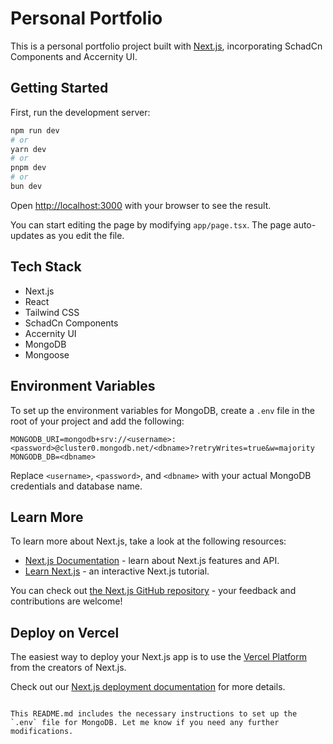 # Personal Portfolio

This is a personal portfolio project built with [Next.js](https://nextjs.org/), incorporating SchadCn Components and Accernity UI.

## Getting Started

First, run the development server:

```bash
npm run dev
# or
yarn dev
# or
pnpm dev
# or
bun dev
```

Open [http://localhost:3000](http://localhost:3000) with your browser to see the result.

You can start editing the page by modifying `app/page.tsx`. The page auto-updates as you edit the file.

## Tech Stack

- Next.js
- React
- Tailwind CSS
- SchadCn Components
- Accernity UI
- MongoDB
- Mongoose

## Environment Variables

To set up the environment variables for MongoDB, create a `.env` file in the root of your project and add the following:

```env
MONGODB_URI=mongodb+srv://<username>:<password>@cluster0.mongodb.net/<dbname>?retryWrites=true&w=majority
MONGODB_DB=<dbname>
```

Replace `<username>`, `<password>`, and `<dbname>` with your actual MongoDB credentials and database name.

## Learn More

To learn more about Next.js, take a look at the following resources:

- [Next.js Documentation](https://nextjs.org/docs) - learn about Next.js features and API.
- [Learn Next.js](https://nextjs.org/learn) - an interactive Next.js tutorial.

You can check out [the Next.js GitHub repository](https://github.com/vercel/next.js/) - your feedback and contributions are welcome!

## Deploy on Vercel

The easiest way to deploy your Next.js app is to use the [Vercel Platform](https://vercel.com/new?utm_medium=default-template&filter=next.js&utm_source=create-next-app&utm_campaign=create-next-app-readme) from the creators of Next.js.

Check out our [Next.js deployment documentation](https://nextjs.org/docs/deployment) for more details.
```

This README.md includes the necessary instructions to set up the `.env` file for MongoDB. Let me know if you need any further modifications.